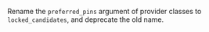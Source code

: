 Rename the `preferred_pins` argument of provider classes to `locked_candidates`, and deprecate the old name.
